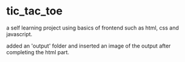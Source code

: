 # tic_tac_toe
a self learning project using basics of frontend such as html, css and javascript. 

added an 'output' folder and inserted an image of the output after completing the html part. 
